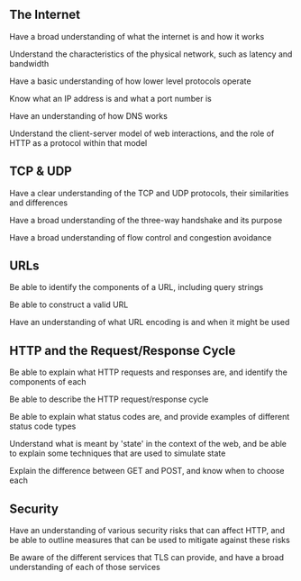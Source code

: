 ## The Internet

Have a broad understanding of what the internet is and how it works

Understand the characteristics of the physical network, such as latency and bandwidth

Have a basic understanding of how lower level protocols operate

Know what an IP address is and what a port number is

Have an understanding of how DNS works

Understand the client-server model of web interactions, and the role of HTTP as a protocol within that model

## TCP & UDP

Have a clear understanding of the TCP and UDP protocols, their similarities and differences

Have a broad understanding of the three-way handshake and its purpose

Have a broad understanding of flow control and congestion avoidance

## URLs

Be able to identify the components of a URL, including query strings

Be able to construct a valid URL

Have an understanding of what URL encoding is and when it might be used

## HTTP and the Request/Response Cycle

Be able to explain what HTTP requests and responses are, and identify the components of each

Be able to describe the HTTP request/response cycle

Be able to explain what status codes are, and provide examples of different status code types

Understand what is meant by 'state' in the context of the web, and be able to explain some techniques that are used to simulate state

Explain the difference between GET and POST, and know when to choose each

## Security

Have an understanding of various security risks that can affect HTTP, and be able to outline measures that can be used to mitigate against these risks

Be aware of the different services that TLS can provide, and have a broad understanding of each of those services
